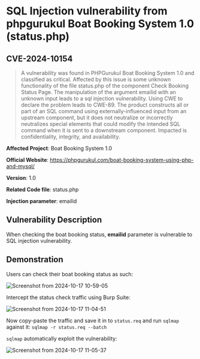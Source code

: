 # SQL Injection vulnerability from phpgurukul Boat Booking System 1.0 (status.php)
## CVE-2024-10154

> A vulnerability was found in PHPGurukul Boat Booking System 1.0 and classified as critical. Affected by this issue is some unknown functionality of the file status.php of the component Check Booking Status Page. The manipulation of the argument emailid with an unknown input leads to a sql injection vulnerability. Using CWE to declare the problem leads to CWE-89. The product constructs all or part of an SQL command using externally-influenced input from an upstream component, but it does not neutralize or incorrectly neutralizes special elements that could modify the intended SQL command when it is sent to a downstream component. Impacted is confidentiality, integrity, and availability.



**Affected Project**: Boat Booking System 1.0

**Official Website**: https://phpgurukul.com/boat-booking-system-using-php-and-mysql/

**Version**: 1.0

**Related Code file**: status.php

**Injection parameter**: emailid

## Vulnerability Description

When checking the boat booking status, **emailid** parameter is vulnerable to SQL injection vulnerability.

## Demonstration

Users can check their boat booking status as such:

![Screenshot from 2024-10-17 10-59-05](https://github.com/user-attachments/assets/482c6b2b-7438-4bcd-8df9-133ebbb235f4)

Intercept the status check traffic using Burp Suite:

![Screenshot from 2024-10-17 11-04-51](https://github.com/user-attachments/assets/260dcd62-7783-41df-8bb1-80f58b0345b4)

Now copy-paste the traffic and save it in to `status.req` and run `sqlmap` against it: `sqlmap -r status.req --batch`

`sqlmap` automatically exploit the vulnerability:

![Screenshot from 2024-10-17 11-05-37](https://github.com/user-attachments/assets/4d154556-7670-44e1-bf36-0cca8beaf912)
